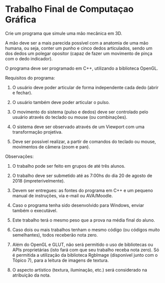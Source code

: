 # Trabalho Final de Computaçao Gráfica

Crie um programa que simule uma mão mecânica em 3D.  

A mão deve ser a mais parecida possível com a anatomia de uma mão humana, ou seja, conter um punho e cinco dedos articulados, sendo um dos dedos um polegar opositor (capaz de fazer um movimento de pinça com o dedo indicador). 

O programa deve ser programado em C++, utilizando a biblioteca OpenGL.

Requisitos do programa:

1) O usuário deve poder articular de forma independente cada dedo (abrir e fechar).

2) O usuário também deve poder articular o pulso.

3) O movimento do sistema (pulso e dedos) deve ser controlado pelo usuário através do teclado ou mouse (ou combinações).

4) O sistema deve ser observado através de um Viewport com uma transformação projetiva.

5) Deve ser possível realizar, a partir de comandos do teclado ou mouse, movimentos de câmera (zoom e pan).

Observações:

1) O trabalho pode ser feito em grupos de até três alunos.

2) O trabalho deve ser submetido até as 7:00hs do dia 20 de agosto de 2018 (impreterivelmente).

3) Devem ser entregues: as fontes do programa em C++ e um pequeno manual de instruções, via e-mail ou AVA/Moodle. 

4) Caso o programa tenha sido desenvolvido para Windows, enviar também o executável.

5) Este trabalho terá o mesmo peso que a prova na média final do aluno.

6) Caso dois ou mais trabalhos tenham o mesmo código (ou códigos muito semelhantes), todos receberão nota zero.

7) Além do OpenGL e GLUT, não será permitido o uso de bibliotecas ou APIs proprietárias (isto fará com que seu trabalho receba nota zero). Só é permitida a utilização da biblioteca RgbImage (disponível junto com o Tópico 7), para a leitura de imagens de textura.

8) O aspecto artístico (textura, iluminação, etc.) será considerado na atribuição da nota.
